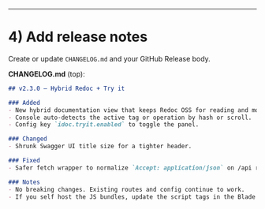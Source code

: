
---

# 4) Add release notes

Create or update `CHANGELOG.md` and your GitHub Release body.

**CHANGELOG.md** (top):

```markdown
## v2.3.0 — Hybrid Redoc + Try it

### Added
- New hybrid documentation view that keeps Redoc OSS for reading and mounts a Swagger UI console in a slide-in panel.
- Console auto-detects the active tag or operation by hash or scroll.
- Config key `idoc.tryit.enabled` to toggle the panel.

### Changed
- Shrunk Swagger UI title size for a tighter header.

### Fixed
- Safer fetch wrapper to normalize `Accept: application/json` on /api requests without breaking Redoc.

### Notes
- No breaking changes. Existing routes and config continue to work.
- If you self host the JS bundles, update the script tags in the Blade view.

